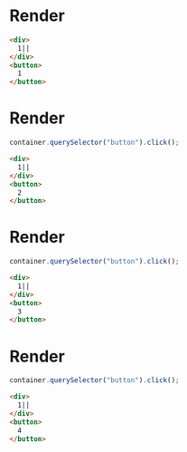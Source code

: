 # Render
```html
<div>
  1||
</div>
<button>
  1
</button>
```


# Render
```js
container.querySelector("button").click();
```
```html
<div>
  1||
</div>
<button>
  2
</button>
```


# Render
```js
container.querySelector("button").click();
```
```html
<div>
  1||
</div>
<button>
  3
</button>
```


# Render
```js
container.querySelector("button").click();
```
```html
<div>
  1||
</div>
<button>
  4
</button>
```
